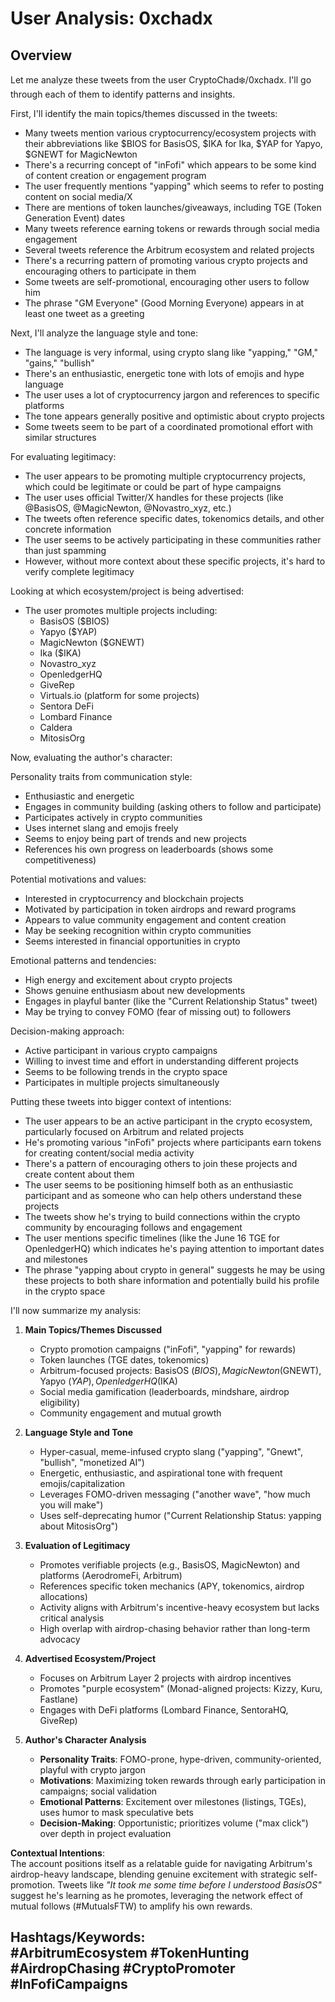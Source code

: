 # User Analysis: 0xchadx

## Overview

<think>
Let me analyze these tweets from the user CryptoChad❄️/0xchadx. I'll go through each of them to identify patterns and insights.

First, I'll identify the main topics/themes discussed in the tweets:
- Many tweets mention various cryptocurrency/ecosystem projects with their abbreviations like $BIOS for BasisOS, $IKA for Ika, $YAP for Yapyo, $GNEWT for MagicNewton
- There's a recurring concept of "inFofi" which appears to be some kind of content creation or engagement program
- The user frequently mentions "yapping" which seems to refer to posting content on social media/X
- There are mentions of token launches/giveaways, including TGE (Token Generation Event) dates
- Many tweets reference earning tokens or rewards through social media engagement
- Several tweets reference the Arbitrum ecosystem and related projects
- There's a recurring pattern of promoting various crypto projects and encouraging others to participate in them
- Some tweets are self-promotional, encouraging other users to follow him
- The phrase "GM Everyone" (Good Morning Everyone) appears in at least one tweet as a greeting

Next, I'll analyze the language style and tone:
- The language is very informal, using crypto slang like "yapping," "GM," "gains," "bullish"
- There's an enthusiastic, energetic tone with lots of emojis and hype language
- The user uses a lot of cryptocurrency jargon and references to specific platforms
- The tone appears generally positive and optimistic about crypto projects
- Some tweets seem to be part of a coordinated promotional effort with similar structures

For evaluating legitimacy:
- The user appears to be promoting multiple cryptocurrency projects, which could be legitimate or could be part of hype campaigns
- The user uses official Twitter/X handles for these projects (like @BasisOS, @MagicNewton, @Novastro_xyz, etc.)
- The tweets often reference specific dates, tokenomics details, and other concrete information
- The user seems to be actively participating in these communities rather than just spamming
- However, without more context about these specific projects, it's hard to verify complete legitimacy

Looking at which ecosystem/project is being advertised:
- The user promotes multiple projects including:
  - BasisOS ($BIOS)
  - Yapyo ($YAP)
  - MagicNewton ($GNEWT)
  - Ika ($IKA)
  - Novastro_xyz
  - OpenledgerHQ
  - GiveRep
  - Virtuals.io (platform for some projects)
  - Sentora DeFi
  - Lombard Finance
  - Caldera
  - MitosisOrg

Now, evaluating the author's character:

Personality traits from communication style:
- Enthusiastic and energetic
- Engages in community building (asking others to follow and participate)
- Participates actively in crypto communities
- Uses internet slang and emojis freely
- Seems to enjoy being part of trends and new projects
- References his own progress on leaderboards (shows some competitiveness)

Potential motivations and values:
- Interested in cryptocurrency and blockchain projects
- Motivated by participation in token airdrops and reward programs
- Appears to value community engagement and content creation
- May be seeking recognition within crypto communities
- Seems interested in financial opportunities in crypto

Emotional patterns and tendencies:
- High energy and excitement about crypto projects
- Shows genuine enthusiasm about new developments
- Engages in playful banter (like the "Current Relationship Status" tweet)
- May be trying to convey FOMO (fear of missing out) to followers

Decision-making approach:
- Active participant in various crypto campaigns
- Willing to invest time and effort in understanding different projects
- Seems to be following trends in the crypto space
- Participates in multiple projects simultaneously

Putting these tweets into bigger context of intentions:
- The user appears to be an active participant in the crypto ecosystem, particularly focused on Arbitrum and related projects
- He's promoting various "inFofi" projects where participants earn tokens for creating content/social media activity
- There's a pattern of encouraging others to join these projects and create content about them
- The user seems to be positioning himself both as an enthusiastic participant and as someone who can help others understand these projects
- The tweets show he's trying to build connections within the crypto community by encouraging follows and engagement
- The user mentions specific timelines (like the June 16 TGE for OpenledgerHQ) which indicates he's paying attention to important dates and milestones
- The phrase "yapping about crypto in general" suggests he may be using these projects to both share information and potentially build his profile in the crypto space

I'll now summarize my analysis:
</think>

1. **Main Topics/Themes Discussed**  
   - Crypto promotion campaigns ("inFofi", "yapping" for rewards)  
   - Token launches (TGE dates, tokenomics)  
   - Arbitrum-focused projects: BasisOS ($BIOS), MagicNewton ($GNEWT), Yapyo ($YAP), OpenledgerHQ ($IKA)  
   - Social media gamification (leaderboards, mindshare, airdrop eligibility)  
   - Community engagement and mutual growth  

2. **Language Style and Tone**  
   - Hyper-casual, meme-infused crypto slang ("yapping", "Gnewt", "bullish", "monetized AI")  
   - Energetic, enthusiastic, and aspirational tone with frequent emojis/capitalization  
   - Leverages FOMO-driven messaging ("another wave", "how much you will make")  
   - Uses self-deprecating humor ("Current Relationship Status: yapping about MitosisOrg")  

3. **Evaluation of Legitimacy**  
   - Promotes verifiable projects (e.g., BasisOS, MagicNewton) and platforms (AerodromeFi, Arbitrum)  
   - References specific token mechanics (APY, tokenomics, airdrop allocations)  
   - Activity aligns with Arbitrum's incentive-heavy ecosystem but lacks critical analysis  
   - High overlap with airdrop-chasing behavior rather than long-term advocacy  

4. **Advertised Ecosystem/Project**  
   - Focuses on Arbitrum Layer 2 projects with airdrop incentives  
   - Promotes "purple ecosystem" (Monad-aligned projects: Kizzy, Kuru, Fastlane)  
   - Engages with DeFi platforms (Lombard Finance, SentoraHQ, GiveRep)  

5. **Author's Character Analysis**  
   - **Personality Traits**: FOMO-prone, hype-driven, community-oriented, playful with crypto jargon  
   - **Motivations**: Maximizing token rewards through early participation in campaigns; social validation  
   - **Emotional Patterns**: Excitement over milestones (listings, TGEs), uses humor to mask speculative bets  
   - **Decision-Making**: Opportunistic; prioritizes volume ("max click") over depth in project evaluation  

**Contextual Intentions**:  
The account positions itself as a relatable guide for navigating Arbitrum's airdrop-heavy landscape, blending genuine excitement with strategic self-promotion. Tweets like *"It took me some time before I understood BasisOS"* suggest he's learning as he promotes, leveraging the network effect of mutual follows (#MutualsFTW) to amplify his own rewards.  

**Hashtags/Keywords**:  
#ArbitrumEcosystem #TokenHunting #AirdropChasing #CryptoPromoter #InFofiCampaigns
---

